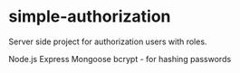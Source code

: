 # simple-authorization

Server side project for authorization users with roles.

Node.js 
Express
Mongoose
bcrypt - for hashing passwords
